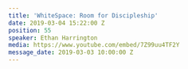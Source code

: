 ```yaml
---
title: 'WhiteSpace: Room for Discipleship'
date: 2019-03-04 15:22:00 Z
position: 55
speaker: Ethan Harrington
media: https://www.youtube.com/embed/7Z99uu4TF2Y
message_date: 2019-03-03 10:00:00 Z
---
```


